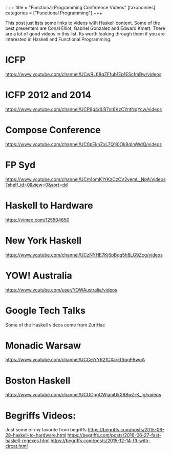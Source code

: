 +++
title = "Functional Programming Conference Videos"
[taxonomies]
categories = ["Functional Programming"]
+++

This post just lists some links to videos with Haskell content.
Some of the best presenters are Conal Elliot, Gabriel Gonzalez and Edward Kmett.
There are a lot of good videos in this list. Its worth looking through them if you
are interested in Haskell and Functional Programming.

ICFP
====
<https://www.youtube.com/channel/UCwRL68qZFfub1Ep1EScfmBw/videos>


ICFP 2012 and 2014
====
<https://www.youtube.com/channel/UCP9g4dLR7xt6KzCYntNqYcw/videos>


Compose Conference
====
<https://www.youtube.com/channel/UC0pEknZxL7Q1j0Ok8qImWdQ/videos>


FP Syd
====
<https://www.youtube.com/channel/UCm1omK1YKzCzCV2yemL_NpA/videos?shelf_id=0&view=0&sort=dd>


Haskell to Hardware
====
<https://vimeo.com/125504650>


New York Haskell
====
<https://www.youtube.com/channel/UCzNYHE7Kj6pBqq5h8LG9Zcg/videos>


YOW! Australia
====
<https://www.youtube.com/user/YOWAustralia/videos>


Google Tech Talks
====
Some of the Haskell videos come from ZuriHac


Monadic Warsaw
====
<https://www.youtube.com/channel/UCCeiYYR2fCXarkfSqqFBwuA>


Boston Haskell
====
<https://www.youtube.com/channel/UCUCpgCWjaniUkX88wZrK_Ig/videos>


Begriffs Videos:
====
Just some of my favorite from begriffs
<https://begriffs.com/posts/2015-06-28-haskell-to-hardware.html>
<https://begriffs.com/posts/2016-06-27-fast-haskell-regexes.html>
<https://begriffs.com/posts/2015-12-14-fft-with-circat.html>
